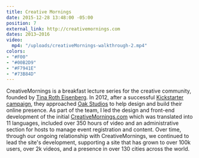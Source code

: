 ```yaml
---
title: Creative Mornings
date: 2015-12-28 13:48:00 -05:00
position: 7
external_link: http://creativemornings.com
dates: 2013–2016
video:
  mp4: "/uploads/creativeMornings-walkthrough-2.mp4"
colors:
- "#F00"
- "#00B2D9"
- "#F7941E"
- "#73B84D"
---
```


CreativeMornings is a breakfast lecture series for the creative community, founded by [Tina Roth Eisenberg](http://www.swiss-miss.com/). In 2012, after a successful [Kickstarter campaign](https://www.kickstarter.com/projects/swissmiss/creativemornings-creating-an-archive), they approached [Oak Studios](http://oak.is) to help design and build their online presence. As part of the team, I led the design and front-end development of the initial [CreativeMornings.com](http://creativemornings.com) which was translated into 11 languages, included over 350 hours of video and an administrative section for hosts to manage event registration and content. Over time, through our ongoing relationship with CreativeMornings, we continued to lead the site's development, supporting a site that has grown to over 100k users, over 2k videos, and a presence in over 130 cities across the world.